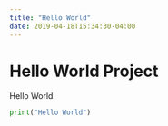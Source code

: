 ```yaml
---
title: "Hello World"
date: 2019-04-18T15:34:30-04:00
---
```


# Hello World Project

Hello World

```python
print("Hello World")
```